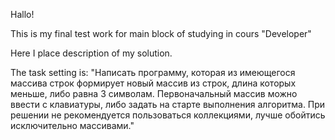 Hallo!

This is my final test work for main block of studying in cours "Developer"

Here I place description of my solution.

The task setting is:
"Написать программу, которая из имеющегося массива строк формирует новый массив из строк, длина которых 
меньше, либо равна 3 символам. Первоначальный массив можно ввести с клавиатуры, либо задать на старте 
выполнения алгоритма. При решении не рекомендуется пользоваться коллекциями, лучше обойтись исключительно 
массивами."